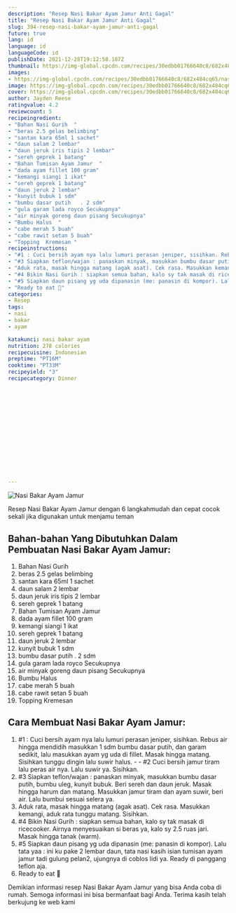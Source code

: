 ```yaml
---
description: "Resep Nasi Bakar Ayam Jamur Anti Gagal"
title: "Resep Nasi Bakar Ayam Jamur Anti Gagal"
slug: 394-resep-nasi-bakar-ayam-jamur-anti-gagal
future: true
lang: id
language: id
languageCode: id
publishDate: 2021-12-28T19:12:58.187Z 
thumbnail: https://img-global.cpcdn.com/recipes/30edbb01766640c8/682x484cq65/nasi-bakar-ayam-jamur-foto-resep-utama.png
images:
- https://img-global.cpcdn.com/recipes/30edbb01766640c8/682x484cq65/nasi-bakar-ayam-jamur-foto-resep-utama.png
image: https://img-global.cpcdn.com/recipes/30edbb01766640c8/682x484cq65/nasi-bakar-ayam-jamur-foto-resep-utama.png
cover: https://img-global.cpcdn.com/recipes/30edbb01766640c8/682x484cq65/nasi-bakar-ayam-jamur-foto-resep-utama.png
author: Jayden Reese
ratingvalue: 4.2
reviewcount: 5
recipeingredient:
- "Bahan Nasi Gurih  "
- "beras 2.5 gelas belimbing"
- "santan kara 65ml 1 sachet"
- "daun salam 2 lembar"
- "daun jeruk iris tipis 2 lembar"
- "sereh geprek 1 batang"
- "Bahan Tumisan Ayam Jamur  "
- "dada ayam fillet 100 gram"
- "kemangi siangi 1 ikat"
- "sereh geprek 1 batang"
- "daun jeruk 2 lembar"
- "kunyit bubuk 1 sdm"
- "bumbu dasar putih   . 2 sdm"
- "gula garam lada royco Secukupnya"
- "air minyak goreng daun pisang Secukupnya"
- "Bumbu Halus  "
- "cabe merah 5 buah"
- "cabe rawit setan 5 buah"
- "Topping  Kremesan "
recipeinstructions:
- "#1 : Cuci bersih ayam nya lalu lumuri perasan jeniper, sisihkan. Rebus air hingga mendidih masukkan 1 sdm bumbu dasar putih, dan garam sedikit, lalu masukkan ayam yg uda di fillet. Masak hingga matang. Sisihkan tunggu dingin lalu suwir halus.   #2 Cuci bersih jamur tiram lalu peras air nya. Lalu suwir ya. Sisihkan."
- "#3 Siapkan teflon/wajan : panaskan minyak, masukkan bumbu dasar putih, bumbu uleg, kunyit bubuk. Beri sereh dan daun jeruk. Masak hingga harum dan matang. Masukkan jamur tiram dan ayam suwir, beri air. Lalu bumbui sesuai selera ya."
- "Aduk rata, masak hingga matang (agak asat). Cek rasa. Masukkan kemangi, aduk rata tunggu matang. Sisihkan."
- "#4 Bikin Nasi Gurih : siapkan semua bahan, kalo sy tak masak di ricecooker. Airnya menyesuaikan si beras ya, kalo sy 2.5 ruas jari. Masak hingga tanak (warm)."
- "#5 Siapkan daun pisang yg uda dipanasin (me: panasin di kompor). Lalu tata yaa : ini ku pake 2 lembar daun, tata nasi kasih isian tumisan ayam jamur tadi gulung pelan2, ujungnya di coblos lidi ya. Ready di panggang teflon aja."
- "Ready to eat 🤗"
categories:
- Resep
tags:
- nasi
- bakar
- ayam

katakunci: nasi bakar ayam 
nutrition: 278 calories
recipecuisine: Indonesian
preptime: "PT16M"
cooktime: "PT33M"
recipeyield: "3"
recipecategory: Dinner


     
    
    
    
    
    
    
    
    
    
    
      
    
---
```



![Nasi Bakar Ayam Jamur](https://img-global.cpcdn.com/recipes/30edbb01766640c8/682x484cq65/nasi-bakar-ayam-jamur-foto-resep-utama.png)

Resep Nasi Bakar Ayam Jamur    dengan 6 langkahmudah dan cepat cocok sekali jika digunakan untuk menjamu teman

<!--inarticleads1-->

## Bahan-bahan Yang Dibutuhkan Dalam Pembuatan Nasi Bakar Ayam Jamur:

1. Bahan Nasi Gurih  
1. beras 2.5 gelas belimbing
1. santan kara 65ml 1 sachet
1. daun salam 2 lembar
1. daun jeruk iris tipis 2 lembar
1. sereh geprek 1 batang
1. Bahan Tumisan Ayam Jamur  
1. dada ayam fillet 100 gram
1. kemangi siangi 1 ikat
1. sereh geprek 1 batang
1. daun jeruk 2 lembar
1. kunyit bubuk 1 sdm
1. bumbu dasar putih   . 2 sdm
1. gula garam lada royco Secukupnya
1. air minyak goreng daun pisang Secukupnya
1. Bumbu Halus  
1. cabe merah 5 buah
1. cabe rawit setan 5 buah
1. Topping  Kremesan 



<!--inarticleads2-->

## Cara Membuat Nasi Bakar Ayam Jamur:

1. #1 : Cuci bersih ayam nya lalu lumuri perasan jeniper, sisihkan. Rebus air hingga mendidih masukkan 1 sdm bumbu dasar putih, dan garam sedikit, lalu masukkan ayam yg uda di fillet. Masak hingga matang. Sisihkan tunggu dingin lalu suwir halus.  -  - #2 Cuci bersih jamur tiram lalu peras air nya. Lalu suwir ya. Sisihkan.
1. #3 Siapkan teflon/wajan : panaskan minyak, masukkan bumbu dasar putih, bumbu uleg, kunyit bubuk. Beri sereh dan daun jeruk. Masak hingga harum dan matang. Masukkan jamur tiram dan ayam suwir, beri air. Lalu bumbui sesuai selera ya.
1. Aduk rata, masak hingga matang (agak asat). Cek rasa. Masukkan kemangi, aduk rata tunggu matang. Sisihkan.
1. #4 Bikin Nasi Gurih : siapkan semua bahan, kalo sy tak masak di ricecooker. Airnya menyesuaikan si beras ya, kalo sy 2.5 ruas jari. Masak hingga tanak (warm).
1. #5 Siapkan daun pisang yg uda dipanasin (me: panasin di kompor). Lalu tata yaa : ini ku pake 2 lembar daun, tata nasi kasih isian tumisan ayam jamur tadi gulung pelan2, ujungnya di coblos lidi ya. Ready di panggang teflon aja.
1. Ready to eat 🤗




Demikian informasi  resep Nasi Bakar Ayam Jamur   yang bisa Anda coba di rumah. Semoga informasi ini bisa bermanfaat bagi Anda. Terima kasih telah berkujung ke web kami
